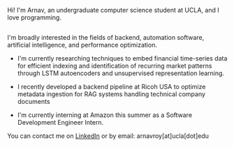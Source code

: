 Hi! I'm Arnav, an undergraduate computer science student at UCLA, and I love programming.<br>
##
I'm broadly interested in the fields of backend, automation software, artificial intelligence, and performance optimization.

- I'm currently researching techniques to embed financial time-series data for efficient indexing and identification of recurring market patterns through LSTM autoencoders and unsupervised representation learning.

- I recently developed a backend pipeline at Ricoh USA to optimize metadata ingestion for RAG systems handling technical company documents

- I'm currently interning at Amazon this summer as a Software Development Engineer Intern.

You can contact me on [LinkedIn](https://www.linkedin.com/in/arnavroy23/) or by email: arnavroy[at]ucla[dot]edu 
